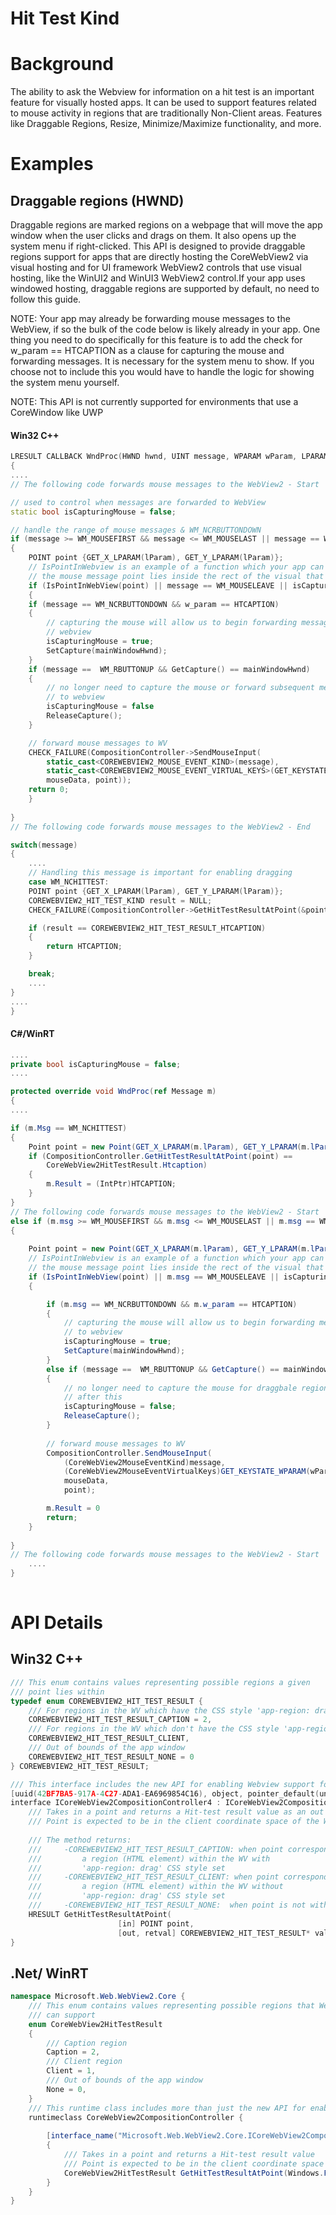Hit Test Kind
===

# Background
The ability to ask the Webview for information on a hit test is an important feature for 
visually hosted apps. It can be used to support features related to mouse activity in 
regions that are traditionally Non-Client areas. Features like Draggable Regions, 
Resize, Minimize/Maximize functionality, and more.


# Examples
## Draggable regions (HWND)
Draggable regions are marked regions on a webpage that will move the app window when the 
user clicks and drags on them. It also opens up the system menu if right-clicked. This 
API is designed to provide draggable regions support for apps that are directly hosting 
the CoreWebView2 via visual hosting and for UI framework WebView2 controls that use visual 
hosting, like the WinUI2 and WinUI3 WebView2 control.If your app uses windowed hosting, 
draggable regions are supported by default, no need to follow this guide.

NOTE: Your app may already be forwarding mouse messages to the WebView, if so the bulk 
of the code below is likely already in your app. One thing you need to do specifically 
for this feature is to add the check for w_param == HTCAPTION as a clause for capturing 
the mouse and forwarding messages. It is necessary for the system menu to show. If you 
choose not to include this you would have to handle the logic for showing the system menu 
yourself.

NOTE: This API is not currently supported for environments that use a CoreWindow like UWP

#### Win32 C++
```cpp
LRESULT CALLBACK WndProc(HWND hwnd, UINT message, WPARAM wParam, LPARAM lParam)
{
....
// The following code forwards mouse messages to the WebView2 - Start

// used to control when messages are forwarded to WebView
static bool isCapturingMouse = false; 

// handle the range of mouse messages & WM_NCRBUTTONDOWN
if (message >= WM_MOUSEFIRST && message <= WM_MOUSELAST || message == WM_NCRBUTTONDOWN) 
{
    POINT point {GET_X_LPARAM(lParam), GET_Y_LPARAM(lParam)};
    // IsPointInWebview is an example of a function which your app can implement that checks if 
    // the mouse message point lies inside the rect of the visual that hosts the WebView
    if (IsPointInWebView(point) || message == WM_MOUSELEAVE || isCapturingMouse) 
    {
    if (message == WM_NCRBUTTONDOWN && w_param == HTCAPTION)
    {
        // capturing the mouse will allow us to begin forwarding messages to 
        // webview
        isCapturingMouse = true;
        SetCapture(mainWindowHwnd);
    }
    if (message ==  WM_RBUTTONUP && GetCapture() == mainWindowHwnd) 
    {
        // no longer need to capture the mouse or forward subsequent messages 
        // to webview
        isCapturingMouse = false 
        ReleaseCapture();
    }

    // forward mouse messages to WV
    CHECK_FAILURE(CompositionController->SendMouseInput(
        static_cast<COREWEBVIEW2_MOUSE_EVENT_KIND>(message),
        static_cast<COREWEBVIEW2_MOUSE_EVENT_VIRTUAL_KEYS>(GET_KEYSTATE_WPARAM(wParam)),
        mouseData, point));
    return 0;
    }
    
}
// The following code forwards mouse messages to the WebView2 - End

switch(message) 
{
    ....
    // Handling this message is important for enabling dragging
    case WM_NCHITTEST:
    POINT point {GET_X_LPARAM(lParam), GET_Y_LPARAM(lParam)};
    COREWEBVIEW2_HIT_TEST_KIND result = NULL;
    CHECK_FAILURE(CompositionController->GetHitTestResultAtPoint(&point, &result));

    if (result == COREWEBVIEW2_HIT_TEST_RESULT_HTCAPTION)
    {
        return HTCAPTION;
    }

    break;
    ....
}
....
}
```
#### C#/WinRT
```c#
....
private bool isCapturingMouse = false;
....

protected override void WndProc(ref Message m)
{
....

if (m.Msg == WM_NCHITTEST)
{
    Point point = new Point(GET_X_LPARAM(m.lParam), GET_Y_LPARAM(m.lParam));
    if (CompositionController.GetHitTestResultAtPoint(point) == 
        CoreWebView2HitTestResult.Htcaption) 
    {
        m.Result = (IntPtr)HTCAPTION;
    }
}
// The following code forwards mouse messages to the WebView2 - Start
else if (m.msg >= WM_MOUSEFIRST && m.msg <= WM_MOUSELAST || m.msg == WM_NCRBUTTONDOWN) 
{
  
    Point point = new Point(GET_X_LPARAM(m.lParam), GET_Y_LPARAM(m.lParam));
    // IsPointInWebview is an example of a function which your app can implement that checks if 
    // the mouse message point lies inside the rect of the visual that hosts the WebView
    if (IsPointInWebView(point) || m.msg == WM_MOUSELEAVE || isCapturingMouse) 
    {

        if (m.msg == WM_NCRBUTTONDOWN && m.w_param == HTCAPTION) 
        {
            // capturing the mouse will allow us to begin forwarding messages 
            // to webview
            isCapturingMouse = true;
            SetCapture(mainWindowHwnd);
        }
        else if (message ==  WM_RBUTTONUP && GetCapture() == mainWindowHwnd) 
        {
            // no longer need to capture the mouse for draggbale regions support 
            // after this
            isCapturingMouse = false;
            ReleaseCapture();
        }
        
        // forward mouse messages to WV
        CompositionController.SendMouseInput(
            (CoreWebView2MouseEventKind)message,
            (CoreWebView2MouseEventVirtualKeys)GET_KEYSTATE_WPARAM(wParam),
            mouseData,
            point);

        m.Result = 0
        return;
    }
        
}
// The following code forwards mouse messages to the WebView2 - Start
    ....
}
       
```
# API Details
## Win32 C++
```cpp
/// This enum contains values representing possible regions a given
/// point lies within
typedef enum COREWEBVIEW2_HIT_TEST_RESULT {
    /// For regions in the WV which have the CSS style 'app-region: drag' set
    COREWEBVIEW2_HIT_TEST_RESULT_CAPTION = 2,
    /// For regions in the WV which don't have the CSS style 'app-region: drag' set
    COREWEBVIEW2_HIT_TEST_RESULT_CLIENT,
    /// Out of bounds of the app window
    COREWEBVIEW2_HIT_TEST_RESULT_NONE = 0
} COREWEBVIEW2_HIT_TEST_RESULT;

/// This interface includes the new API for enabling Webview support for hit-testing regions
[uuid(42BF7BA5-917A-4C27-ADA1-EA6969854C16), object, pointer_default(unique)]
interface ICoreWebView2CompositionController4 : ICoreWebView2CompositionController3 {
    /// Takes in a point and returns a Hit-test result value as an out parameter
    /// Point is expected to be in the client coordinate space of the WebView.
    
    /// The method returns: 
    ///     -COREWEBVIEW2_HIT_TEST_RESULT_CAPTION: when point corresponds to
    ///         a region (HTML element) within the WV with 
    ///         'app-region: drag' CSS style set
    ///     -COREWEBVIEW2_HIT_TEST_RESULT_CLIENT: when point corresponds to
    ///         a region (HTML element) within the WV without 
    ///         'app-region: drag' CSS style set
    ///     -COREWEBVIEW2_HIT_TEST_RESULT_NONE:  when point is not within the WV
    HRESULT GetHitTestResultAtPoint(
                        [in] POINT point, 
                        [out, retval] COREWEBVIEW2_HIT_TEST_RESULT* val);
}
```
## .Net/ WinRT
```c#
namespace Microsoft.Web.WebView2.Core {
    /// This enum contains values representing possible regions that Webview
    /// can support
    enum CoreWebView2HitTestResult
    {
        /// Caption region
        Caption = 2,
        /// Client region
        Client = 1,
        /// Out of bounds of the app window
        None = 0,
    }
    /// This runtime class includes more than just the new API for enabling Webview support for hit-testing regions
    runtimeclass CoreWebView2CompositionController {
        
        [interface_name("Microsoft.Web.WebView2.Core.ICoreWebView2CompositionController4")]
        {
            /// Takes in a point and returns a Hit-test result value
            /// Point is expected to be in the client coordinate space of the WebView
            CoreWebView2HitTestResult GetHitTestResultAtPoint(Windows.Foundation.Point point);
        }
    }
}
```